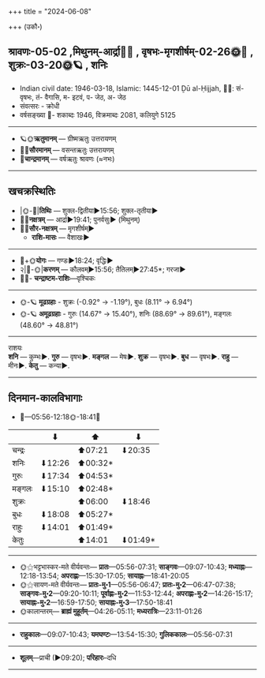 +++
title = "2024-06-08"

+++
(उकौ॰)
## श्रावणः-05-02  ,मिथुनम्-आर्द्रा🌛🌌  ,  वृषभः-मृगशीर्षम्-02-26🌞🌌  ,  शुक्रः-03-20🌞🪐  , शनिः
- Indian civil date: 1946-03-18, Islamic: 1445-12-01 Ḏū al-Ḥijjah, 🌌🌞: सं- वृषभः, तं- वैगासि, म- इटवं, प- जेठ, अ- जेठ
- संवत्सरः - क्रोधी
- वर्षसङ्ख्या 🌛- शकाब्दः 1946, विक्रमाब्दः 2081, कलियुगे 5125
___________________
- 🪐🌞**ऋतुमानम्** — ग्रीष्मऋतुः उत्तरायणम्
- 🌌🌞**सौरमानम्** — वसन्तऋतुः उत्तरायणम्
- 🌛**चान्द्रमानम्** — वर्षऋतुः श्रावणः (≈नभः)
___________________


## खचक्रस्थितिः
- |🌞-🌛|**तिथिः** — शुक्ल-द्वितीया►15:56; शुक्ल-तृतीया►  
- 🌌🌛**नक्षत्रम्** — आर्द्रा►19:41; पुनर्वसुः► (मिथुनम्)  
- 🌌🌞**सौर-नक्षत्रम्** — मृगशीर्षम्►  
  - **राशि-मासः** — वैशाखः► 
___________________
- 🌛+🌞**योगः** — गण्डः►18:24; वृद्धिः►  
- २|🌛-🌞|**करणम्** — कौलवम्►15:56; तैतिलम्►27:45*; गरजा►  
- 🌌🌛- **चन्द्राष्टम-राशिः**—वृश्चिकः  
___________________
- 🌞-🪐 **मूढग्रहाः** - शुक्रः (-0.92° → -1.19°), बुधः (8.11° → 6.94°)
- 🌞-🪐 **अमूढग्रहाः** - गुरुः (14.67° → 15.40°), शनिः (88.69° → 89.61°), मङ्गलः (48.60° → 48.81°)
___________________
राशयः  
**शनि** — कुम्भः►. **गुरु** — वृषभः►. **मङ्गल** — मेषः►. **शुक्र** — वृषभः►. **बुध** — वृषभः►. **राहु** — मीनः►. **केतु** — कन्या►. 
___________________


## दिनमान-कालविभागाः
- 🌅—05:56-12:18🌞-18:41🌇  

|      |⬇     |⬆     |⬇     |
|------|-----|-----|------|
|चन्द्रः|     |⬆07:21 |⬇20:35 |
|शनिः   |⬇12:26 |⬆00:32*|     |
|गुरुः  |⬇17:34 |⬆04:53*|     |
|मङ्गलः |⬇15:10 |⬆02:48*|     |
|शुक्रः |     |⬆06:00 |⬇18:46 |
|बुधः   |⬇18:08 |⬆05:27*|     |
|राहुः  |⬇14:01 |⬆01:49*|     |
|केतुः  |     |⬆14:01 |⬇01:49*|
___________________
- 🌞⚝भट्टभास्कर-मते वीर्यवन्तः— **प्रातः**—05:56-07:31; **साङ्गवः**—09:07-10:43; **मध्याह्नः**—12:18-13:54; **अपराह्णः**—15:30-17:05; **सायाह्नः**—18:41-20:05  
- 🌞⚝सायण-मते वीर्यवन्तः— **प्रातः-मु॰1**—05:56-06:47; **प्रातः-मु॰2**—06:47-07:38; **साङ्गवः-मु॰2**—09:20-10:11; **पूर्वाह्णः-मु॰2**—11:53-12:44; **अपराह्णः-मु॰2**—14:26-15:17; **सायाह्नः-मु॰2**—16:59-17:50; **सायाह्नः-मु॰3**—17:50-18:41  
- 🌞कालान्तरम्— **ब्राह्मं मुहूर्तम्**—04:26-05:11; **मध्यरात्रिः**—23:11-01:26  
___________________
- **राहुकालः**—09:07-10:43; **यमघण्टः**—13:54-15:30; **गुलिककालः**—05:56-07:31  
___________________
- **शूलम्**—प्राची (►09:20); **परिहारः**–दधि  
___________________
